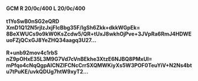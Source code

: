 #### GCM R 20/0c/400 L 20/0c/400
**t1YoSwB0nSG2eQRD**<br/>**XmD1Q12N5rjlzJxjFIcBbg35F/IgSh6Zkk+dkkWGpEk=**<br/>**8BeXWUCs9o9kW0KsZcdw5/QR+tUxJ8wkhOjPve+3JVpRa6RmJ4HDWEuoFZjQCxGJ8YeZHQ34aagq3U27...**<br/><br/>
**R+unb92mov4c1rbS**<br/>**nZ9pOHxE35L3M9G7Vd7cVnBEkhe3XtzE6NJBQ8PMxUI=**<br/>**mPfqo4cNqQgpAICNZIFCNcCrrSXQMWKiyXs5W3POF0TeuYiV+N2Ns4btu7tPuKE/uvkQDUg7htW9xyT2...**